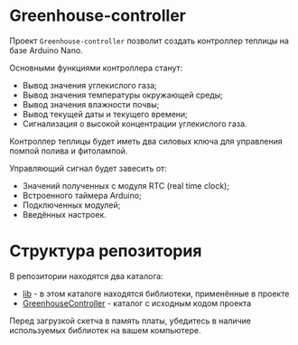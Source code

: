# Greenhouse-controller

Проект `Greenhouse-controller` позволит создать контроллер теплицы на базе Arduino Nano.

Основными функциями контроллера станут:

* Вывод значения углекислого газа;
* Вывод значения температуры окружающей среды;
* Вывод значения влажности почвы;
* Вывод текущей даты и текущего времени;
* Сигнализация о высокой концентрации углекислого газа.

Контроллер теплицы будет иметь два силовых ключа для управления помпой полива и фитолампой.

Управляющий сигнал будет завесить от:

* Значений полученных с модуля RTC (real time clock);
* Встроенного таймера Arduino;
* Подключенных модулей;
* Введённых настроек.

# Структура репозитория

В репозитории находятся два каталога:
* [lib](https://github.com/Greengaraj/Greenhouse-controller/tree/master/lib) - в этом каталоге находятся библиотеки, применённые в проекте
* [GreenhouseController](https://github.com/Greengaraj/Greenhouse-controller/tree/master/GreenhouseController) - каталог с исходным кодом проекта

Перед загрузкой скетча в память платы, убедитесь в наличие используемых библиотек на вашем компьютере.